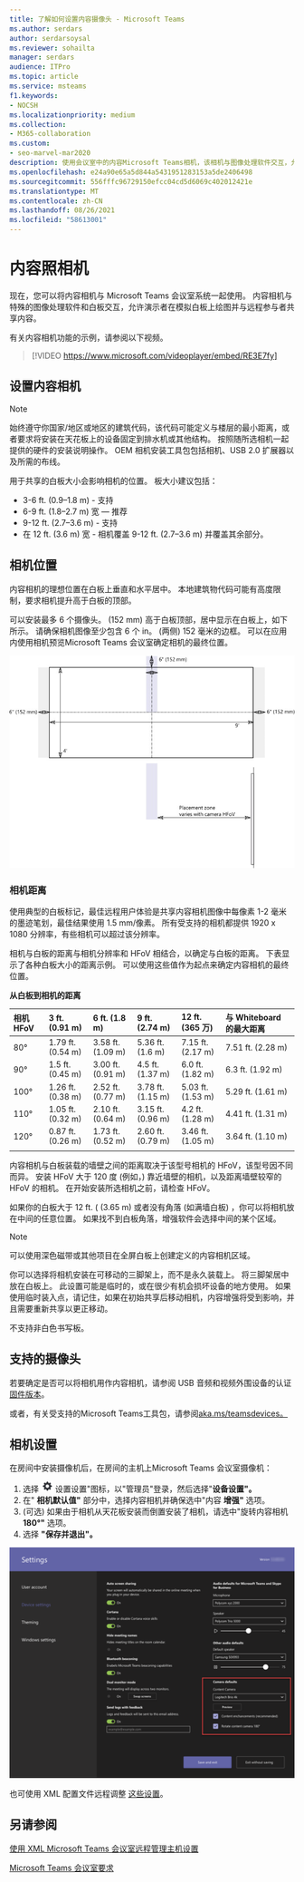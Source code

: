 ```yaml
---
title: 了解如何设置内容摄像头 - Microsoft Teams
ms.author: serdars
author: serdarsoysal
ms.reviewer: sohailta
manager: serdars
audience: ITPro
ms.topic: article
ms.service: msteams
f1.keywords:
- NOCSH
ms.localizationpriority: medium
ms.collection:
- M365-collaboration
ms.custom:
- seo-marvel-mar2020
description: 使用会议室中的内容Microsoft Teams相机，该相机与图像处理软件交互，允许演示者在模拟白板上绘图。
ms.openlocfilehash: e24a90e65a5d844a5431951283153a5de2406498
ms.sourcegitcommit: 556fffc96729150efcc04cd5d6069c402012421e
ms.translationtype: MT
ms.contentlocale: zh-CN
ms.lasthandoff: 08/26/2021
ms.locfileid: "58613001"
---
```

# <a name="content-cameras"></a>内容照相机

现在，您可以将内容相机与 Microsoft Teams 会议室系统一起使用。 内容相机与特殊的图像处理软件和白板交互，允许演示者在模拟白板上绘图并与远程参与者共享内容。

有关内容相机功能的示例，请参阅以下视频。

> [!VIDEO https://www.microsoft.com/videoplayer/embed/RE3E7fy]

## <a name="set-up-a-content-camera"></a>设置内容相机

> [!NOTE]
> 始终遵守你国家/地区或地区的建筑代码，该代码可能定义与楼层的最小距离，或者要求将安装在天花板上的设备固定到排水机或其他结构。 按照随所选相机一起提供的硬件的安装说明操作。 OEM 相机安装工具包包括相机、USB 2.0 扩展器以及所需的布线。

用于共享的白板大小会影响相机的位置。 板大小建议包括：

- 3-6 ft. (0.9–1.8 m) - 支持
- 6-9 ft. (1.8–2.7 m) 宽 — 推荐
- 9-12 ft. (2.7–3.6 m) - 支持
- 在 12 ft. (3.6 m) 宽 - 相机覆盖 9-12 ft. (2.7–3.6 m) 并覆盖其余部分。

## <a name="camera-location"></a>相机位置

内容相机的理想位置在白板上垂直和水平居中。 本地建筑物代码可能有高度限制，要求相机提升高于白板的顶部。

可以安装最多 6 个摄像头。  (152 mm) 高于白板顶部，居中显示在白板上，如下所示。 请确保相机图像至少包含 6 个 in。  (两侧) 152 毫米的边框。 可以在应用内使用相机预览Microsoft Teams 会议室确定相机的最终位置。

![内容相机放置图](../media/Magic-whiteboard.png)

### <a name="camera-distances"></a>相机距离

使用典型的白板标记，最佳远程用户体验是共享内容相机图像中每像素 1-2 毫米的墨迹笔划，最佳结果使用 1.5 mm/像素。 所有受支持的相机都提供 1920 x 1080 分辨率，有些相机可以超过该分辨率。

相机与白板的距离与相机分辨率和 HFoV 相结合，以确定与白板的距离。 下表显示了各种白板大小的距离示例。 可以使用这些值作为起点来确定内容相机的最终位置。

**从白板到相机的距离**

| 相机 HFoV |3 ft. (0.91 m)      | 6 ft. (1.8 m)     | 9 ft. (2.74 m)         |12 ft. (365 万)          | 与 Whiteboard 的最大距离  |
|:---         |:---               |:---                |:---                 |:---             | :--- |
| 80°         | 1.79 ft. (0.54 m)  | 3.58 ft. (1.09 m)   | 5.36 ft. (1.6 m)     |7.15 ft. (2.17 m)  |7.51 ft. (2.28 m)  |
| 90°         | 1.5 ft. (0.45 m)  | 3.00 ft. (0.91 m)    | 4.5 ft. (1.37 m)     |6.0 ft. (1.82 m)     |6.3 ft. (1.92 m)  |
| 100°        | 1.26 ft. (0.38 m) | 2.52 ft. (0.77 m)    | 3.78 ft. (1.15 m)    |5.03 ft. (1.53 m)    |5.29 ft. (1.61 m)  |
| 110°        | 1.05 ft. (0.32 m) | 2.10 ft. (0.64 m)    | 3.15 ft. (0.96 m)    |4.2 ft. (1.28 m)     |4.41 ft. (1.31 m)  |
| 120°        | 0.87 ft. (0.26 m) | 1.73 ft. (0.52 m)    | 2.60 ft. (0.79 m)    |3.46 ft. (1.05 m)    |3.64 ft. (1.10 m)  |
|             |               |                  |                  |        |                    |                  |

内容相机与白板装载的墙壁之间的距离取决于该型号相机的 HFoV，该型号因不同而异。 安装 HFoV 大于 120 度 (例如，) 靠近墙壁的相机，以及距离墙壁较窄的 HFoV 的相机。 在开始安装所选相机之前，请检查 HFoV。

如果你的白板大于 12 ft. ( (3.65 m) 或者没有角落 (如满墙白板) ，你可以将相机放在中间的任意位置。 如果找不到白板角落，增强软件会选择中间的某个区域。

> [!NOTE]
> 可以使用深色磁带或其他项目在全屏白板上创建定义的内容相机区域。
>
> 你可以选择将相机安装在可移动的三脚架上，而不是永久装载上。 将三脚架居中放在白板上。 此设置可能是临时的，或在很少有机会损坏设备的地方使用。 如果使用临时装入点，请记住，如果在初始共享后移动相机，内容增强将受到影响，并且需要重新共享以更正移动。
>
> 不支持非白色书写板。

## <a name="supported-cameras"></a>支持的摄像头

若要确定是否可以将相机用作内容相机，请参阅 USB 音频和视频外围设备的认证 [固件版本](requirements.md#certified-firmware-versions-for-usb-audio-and-video-peripherals)。

或者，有关受支持的Microsoft Teams工具包，请参阅[aka.ms/teamsdevices。](https://aka.ms/teamsdevices)

## <a name="camera-settings"></a>相机设置

在房间中安装摄像机后，在房间的主机上Microsoft Teams 会议室摄像机：

1. 选择 ![ ](../media/70f1b43f-16d6-4172-9139-71d845c4ed5c.png) 设置设置"图标，以"管理员"登录，然后选择"**设备设置"。**
2. 在" **相机默认值"** 部分中，选择内容相机并确保选中"内容 **增强"** 选项。
3.  (可选) 如果由于相机从天花板安装而倒置安装了相机，请选中"旋转内容相机 **180°"** 选项。
4. 选择 **"保存并退出"。**

![内容相机设置](../media/content-camera.png)

也可使用 XML 配置文件远程调整 [这些设置](xml-config-file.md)。

## <a name="see-also"></a>另请参阅

[使用 XML Microsoft Teams 会议室远程管理主机设置](xml-config-file.md)

[Microsoft Teams 会议室要求](requirements.md)


